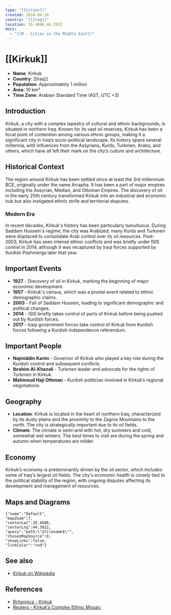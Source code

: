 ```yaml
---
type: "[[Cities]]"
created: 2024-04-20
country: "[[Iraq]]"
location: 35.4686,44.3922
mocs:
  - "[[M - Cities in the Middle East]]"
---
```


# [[Kirkuk]]

- **Name**: Kirkuk
- **Country**: [[Iraq]]
- **Population**: Approximately 1 million
- **Area**: 10 km²
- **Time Zone**: Arabian Standard Time (AST, UTC +3)

## Introduction

Kirkuk, a city with a complex tapestry of cultural and ethnic backgrounds, is situated in northern Iraq. Known for its vast oil reserves, Kirkuk has been a focal point of contention among various ethnic groups, making it a significant city in Iraq’s socio-political landscape. Its history spans several millennia, with influences from the Assyrians, Kurds, Turkmen, Arabs, and others, which have all left their mark on the city’s culture and architecture.

## Historical Context

The region around Kirkuk has been settled since at least the 3rd millennium BCE, originally under the name Arrapha. It has been a part of major empires including the Assyrian, Median, and Ottoman Empires. The discovery of oil in the early 20th century transformed Kirkuk into an industrial and economic hub but also instigated ethnic strife and territorial disputes.

### Modern Era

In recent decades, Kirkuk's history has been particularly tumultuous. During Saddam Hussein's regime, the city was Arabized; many Kurds and Turkmen were displaced to consolidate Arab control over its oil resources. Post-2003, Kirkuk has seen intense ethnic conflicts and was briefly under ISIS control in 2014, although it was recaptured by Iraqi forces supported by Kurdish Peshmerga later that year.

## Important Events

- **1927** - Discovery of oil in Kirkuk, marking the beginning of major economic development.
- **1957** - Kirkuk's census, which was a pivotal event related to ethnic demographic claims.
- **2003** - Fall of Saddam Hussein, leading to significant demographic and political changes.
- **2014** - ISIS briefly takes control of parts of Kirkuk before being pushed out by Kurdish forces.
- **2017** - Iraqi government forces take control of Kirkuk from Kurdish forces following a Kurdish independence referendum.

## Important People

- **Najmiddin Karim** - Governor of Kirkuk who played a key role during the Kurdish control and subsequent conflicts.
- **Ibrahim Al-Khazali** - Turkmen leader and advocate for the rights of Turkmen in Kirkuk.
- **Mahmoud Haji Othman** - Kurdish politician involved in Kirkuk’s regional negotiations.

## Geography

- **Location**:
  Kirkuk is located in the heart of northern Iraq, characterized by its dusty plains and the proximity to the Zagros Mountains to the north. The city is strategically important due to its oil fields.
- **Climate**:
  The climate is semi-arid with hot, dry summers and cold, somewhat wet winters. The best times to visit are during the spring and autumn when temperatures are milder.

## Economy

Kirkuk’s economy is predominantly driven by the oil sector, which includes some of Iraq's largest oil fields. The city's economic health is closely tied to the political stability of the region, with ongoing disputes affecting its development and management of resources.

## Maps and Diagrams

```mapview
{"name":"Default",
"mapZoom":7,
"centerLat":35.4686,
"centerLng":44.3922,
"query":"path:\"$filename$\"",
"chosenMapSource":0,
"showLinks":false,
"linkColor":"red"}
```

## See also

- [Kirkuk on Wikipedia](https://en.wikipedia.org/wiki/Kirkuk)

## References

- [Britannica - Kirkuk](https://www.britannica.com/place/Kirkuk)
- [Reuters - Kirkuk’s Complex Ethnic Mosaic](https://www.reuters.com/article/us-mideast-crisis-iraq-kirkuk-idUSKBN1CW0WB)
####